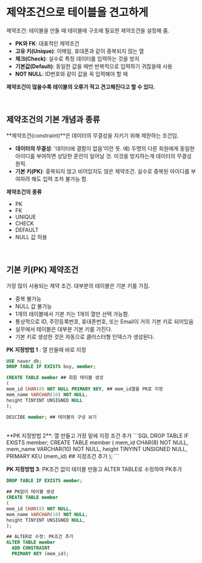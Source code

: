 
# 제약조건으로 테이블을 견고하게

제약조건: 테이블을 만들 때 테이블에 구조에 필요한 제약조건을 설정해 줌.
- **PK와 FK**: 대표적인 제약조건
- **고유 키(Unique)**: 이메일, 휴대폰과 같이 중복되지 않는 열
- **체크(Check)**: 실수로 특정 데이터를 입력하는 것을 방지
- **기본값(Default)**: 동일한 값을 매번 반복적으로 입력하기 귀찮을때 사용
- **NOT NULL**: ID번호와 같이 값을 꼭 입력해야 할 때

**제약조건이 많을수록 테이블의 오류가 적고 견고해진다고 할 수 있다.**

<br/>

## 제약조건의 기본 개념과 종류

**제약조건(constraint)**은 데이터의 무결성을 지키기 위해 제한하는 조건임.
- **데이터의 무결성**: '데이터에 결함이 없음'이란 뜻. 예) 두명의 다른 회원에게 동일한 아이디를 부여하면 상당한 혼란이 일어날 것. 이것을 방지하는게 데이터의 무결성 원칙.
- **기본 키(PK)**: 중복되지 않고 비어있지도 않은 제약조건. 실수로 중복된 아이디를 부여하려 해도 입력 조차 불가능 함.

**제약조건의 종류**
- PK
- FK
- UNIQUE
- CHECK
- DEFAULT
- NULL 값 허용

<br/>

## 기본 키(PK) 제약조건
가장 많이 사용되는 제약 조건. 대부분의 테이블은 기본 키를 가짐.
- 중복 불가능
- NULL 값 불가능
- 1개의 테이블에서 기본 키는 1개의 열만 선택 가능함.
- 통상적으로 ID, 주민등록번호, 휴대폰번호, 또는 Email이 거의 기본 키로 되어있음
- 실무에서 테이블은 대부분 기본 키를 가진다.
- 기본 키로 생성한 것은 자동으로 클러스터형 인덱스가 생성된다.


**PK 지정방법 1** : 열 만들때 바로 지정
```SQL
USE naver_db;
DROP TABLE IF EXISTS buy, member;

CREATE TABLE member ## 회원 테이블 생성
(
mem_id CHAR(8) NOT NULL PRIMARY KEY, ## mem_id열을 PK로 지정
mem_name VARCHAR(10) NOT NULL,
height TINYINT UNSIGNED NULL
);
```

```SQL
DESCIBE member; ## 테이블의 구성 보기
```
<br/>
**PK 지정방법 2**: 열 만들고 가장 밑에 지정 조건 추가
```SQL
DROP TABLE IF EXISTS member;
CREATE TABLE member
(
mem_id CHAR(8) NOT NULL,
mem_name VARCHAR(10) NOT NULL,
height TINYINT UNSIGNED NULL,
PRIMARY KEU (mem_id) ## 지정조건 추가
);
```

<br/>

**PK 지정방법 3**: PK조건 없이 테이블 만들고 ALTER TABLE로 수정하여 PK추가

```SQL
DROP TABLE IF EXISTS member;

## PK없이 테이블 생성
CREATE TABLE member
(
mem_id CHAR(8) NOT NULL,
mem_name VARCHAR(10) NOT NULL,
height TINYINT UNSIGNED NULL,
); 

## ALTER로 수정: PK조건 추가
ALTER TABLE member
  ADD CONSTRAINT
  PRIMARY KEY (mem_id);
```
